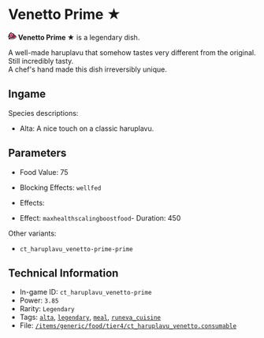 # Venetto Prime ★

<img src="https://raw.githubusercontent.com/Ceterai/Enternia/main/items/generic/food/tier4/ct_haruplavu_venetto.png" alt="Venetto Prime ★ icon" loading="lazy" height=16px width="auto" /> **Venetto Prime ★** is a legendary dish.

A well-made haruplavu that somehow tastes very different from the original. Still incredibly tasty.  
A chef's hand made this dish irreversibly unique.

## Ingame

Species descriptions:

- Alta: A nice touch on a classic haruplavu.

## Parameters

- Food Value: 75
- Blocking Effects: `wellfed`
- Effects: 

- Effect: `maxhealthscalingboostfood`- Duration: 450

Other variants:

- `ct_haruplavu_venetto-prime-prime`

## Technical Information

- In-game ID: `ct_haruplavu_venetto-prime`
- Power: `3.85`
- Rarity: `Legendary`
- Tags: [`alta`](https://ceterai.github.io/MyEnternia/Wiki/Tags/Alta), [`legendary`](https://ceterai.github.io/MyEnternia/Wiki/Tags/Legendary), [`meal`](https://ceterai.github.io/MyEnternia/Wiki/Tags/Meal), [`runeva_cuisine`](https://ceterai.github.io/MyEnternia/Wiki/Tags/RunevaCuisine)
- File: [`/items/generic/food/tier4/ct_haruplavu_venetto.consumable`](https://github.com/Ceterai/Enternia/blob/main/items/generic/food/tier4/ct_haruplavu_venetto.consumable)

